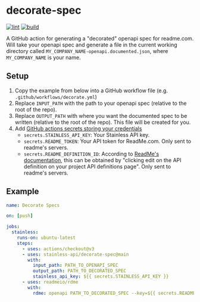 # decorate-spec

[![lint](https://github.com/stainless-api/readme-action/actions/workflows/lint.yml/badge.svg)](https://github.com/stainless-api/readme-action/actions/workflows/lint.yml)
[![build](https://github.com/stainless-api/readme-action/actions/workflows/build.yml/badge.svg)](https://github.com/stainless-api/readme-action/actions/workflows/build.yml)

A GitHub action for generating a "decorated" openapi spec for readme.com. Will take your openapi spec and generate a file in the current working directory called `MY_COMPANY_NAME-openapi.documented.json`, where `MY_COMPANY_NAME` is your name.

## Setup

1. Copy the example from below into a GitHub workflow file (e.g. `.github/workflows/decorate.yml`)
2. Replace `INPUT_PATH` with the path to your openapi spec (relative to the root of the repo).
3. Replace `OUTPUT_PATH` with where you want the documented spec to be written (relative to the root of the repo). This file will be created for you.
4. Add [GitHub actions secrets storing your credentials](https://docs.github.com/en/actions/security-guides/encrypted-secrets)
   - `secrets.STAINLESS_API_KEY`: Your Stainless API key.
   - `secrets.README_TOKEN`: Your API token for ReadMe.com. Only sent to readme's servers.
   - `secrets.README_DEFINITION_ID`: According to [ReadMe's documentation](https://docs.readme.com/docs/openapi#re-syncing-an-openapi-document), this can be obtained by "clicking edit on the API definition on your project API definitions page". Only sent to readme's servers.

## Example

```yaml
name: Decorate Specs

on: [push]

jobs:
  stainless:
    runs-on: ubuntu-latest
    steps:
      - uses: actions/checkout@v3
      - uses: stainless-api/decorate-spec@main
        with:
          input_path: PATH_TO_OPENAPI_SPEC
          output_path: PATH_TO_DECORATED_SPEC
          stainless_api_key: ${{ secrets.STAINLESS_API_KEY }}
      - uses: readmeio/rdme
        with:
          rdme: openapi PATH_TO_DECORATED_SPEC --key=${{ secrets.README_TOKEN }} --id=${{ secrets.README_DEFINITION_ID }}
```

